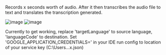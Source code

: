 Records x seconds worth of audio. After it then transcribes the audio file to text and translates the transcription generated.

![image](https://user-images.githubusercontent.com/80301847/234136479-efd3c9c0-f602-4495-9dec-5977dad857ba.png)
![image](https://user-images.githubusercontent.com/80301847/234137042-957caeb3-6c8a-4492-943e-435da321daa5.png)


Currently to get working, replace 'targetLanguage' to source language, 'languageCode' to destination.
Set 'GOOGLE_APPLICATION_CREDENTIALS=' in your IDE run config to location of your service key (C:\Users\...x.json)
